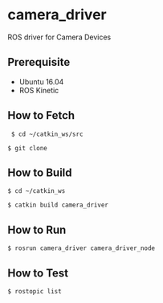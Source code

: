 # camera_driver
ROS driver for Camera Devices

## Prerequisite
 * Ubuntu 16.04
 * ROS Kinetic
 
## How to Fetch
` $ cd ~/catkin_ws/src`

`$ git clone`

## How to Build
`$ cd ~/catkin_ws`

`$ catkin build camera_driver`

## How to Run
`$ rosrun camera_driver camera_driver_node`

## How to Test
`$ rostopic list`
